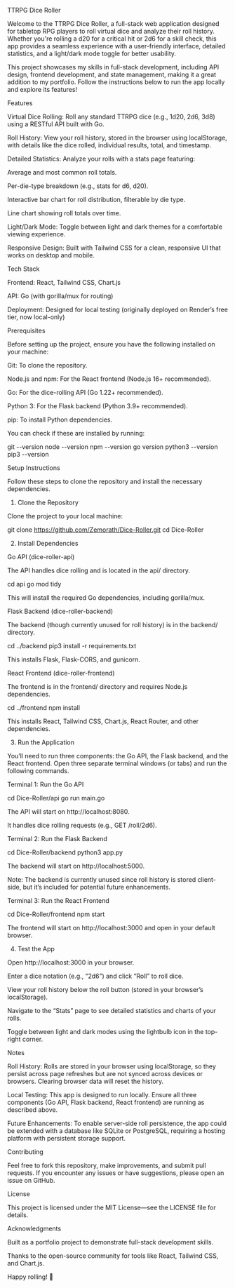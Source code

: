 TTRPG Dice Roller

Welcome to the TTRPG Dice Roller, a full-stack web application designed for tabletop RPG players to roll virtual dice and analyze their roll history. Whether you're rolling a d20 for a critical hit or 2d6 for a skill check, this app provides a seamless experience with a user-friendly interface, detailed statistics, and a light/dark mode toggle for better usability.

This project showcases my skills in full-stack development, including API design, frontend development, and state management, making it a great addition to my portfolio. Follow the instructions below to run the app locally and explore its features!

Features





Virtual Dice Rolling: Roll any standard TTRPG dice (e.g., 1d20, 2d6, 3d8) using a RESTful API built with Go.



Roll History: View your roll history, stored in the browser using localStorage, with details like the dice rolled, individual results, total, and timestamp.



Detailed Statistics: Analyze your rolls with a stats page featuring:





Average and most common roll totals.



Per-die-type breakdown (e.g., stats for d6, d20).



Interactive bar chart for roll distribution, filterable by die type.



Line chart showing roll totals over time.



Light/Dark Mode: Toggle between light and dark themes for a comfortable viewing experience.



Responsive Design: Built with Tailwind CSS for a clean, responsive UI that works on desktop and mobile.

Tech Stack





Frontend: React, Tailwind CSS, Chart.js



API: Go (with gorilla/mux for routing)



Deployment: Designed for local testing (originally deployed on Render’s free tier, now local-only)

Prerequisites

Before setting up the project, ensure you have the following installed on your machine:





Git: To clone the repository.



Node.js and npm: For the React frontend (Node.js 16+ recommended).



Go: For the dice-rolling API (Go 1.22+ recommended).



Python 3: For the Flask backend (Python 3.9+ recommended).



pip: To install Python dependencies.

You can check if these are installed by running:

git --version
node --version
npm --version
go version
python3 --version
pip3 --version

Setup Instructions

Follow these steps to clone the repository and install the necessary dependencies.

1. Clone the Repository

Clone the project to your local machine:

git clone https://github.com/Zemorath/Dice-Roller.git
cd Dice-Roller

2. Install Dependencies

Go API (dice-roller-api)

The API handles dice rolling and is located in the api/ directory.

cd api
go mod tidy

This will install the required Go dependencies, including gorilla/mux.

Flask Backend (dice-roller-backend)

The backend (though currently unused for roll history) is in the backend/ directory.

cd ../backend
pip3 install -r requirements.txt

This installs Flask, Flask-CORS, and gunicorn.

React Frontend (dice-roller-frontend)

The frontend is in the frontend/ directory and requires Node.js dependencies.

cd ../frontend
npm install

This installs React, Tailwind CSS, Chart.js, React Router, and other dependencies.

3. Run the Application

You’ll need to run three components: the Go API, the Flask backend, and the React frontend. Open three separate terminal windows (or tabs) and run the following commands.

Terminal 1: Run the Go API

cd Dice-Roller/api
go run main.go





The API will start on http://localhost:8080.



It handles dice rolling requests (e.g., GET /roll/2d6).

Terminal 2: Run the Flask Backend

cd Dice-Roller/backend
python3 app.py





The backend will start on http://localhost:5000.



Note: The backend is currently unused since roll history is stored client-side, but it’s included for potential future enhancements.

Terminal 3: Run the React Frontend

cd Dice-Roller/frontend
npm start





The frontend will start on http://localhost:3000 and open in your default browser.

4. Test the App





Open http://localhost:3000 in your browser.



Enter a dice notation (e.g., “2d6”) and click “Roll” to roll dice.



View your roll history below the roll button (stored in your browser’s localStorage).



Navigate to the “Stats” page to see detailed statistics and charts of your rolls.



Toggle between light and dark modes using the lightbulb icon in the top-right corner.

Notes





Roll History: Rolls are stored in your browser using localStorage, so they persist across page refreshes but are not synced across devices or browsers. Clearing browser data will reset the history.



Local Testing: This app is designed to run locally. Ensure all three components (Go API, Flask backend, React frontend) are running as described above.



Future Enhancements: To enable server-side roll persistence, the app could be extended with a database like SQLite or PostgreSQL, requiring a hosting platform with persistent storage support.

Contributing

Feel free to fork this repository, make improvements, and submit pull requests. If you encounter any issues or have suggestions, please open an issue on GitHub.

License

This project is licensed under the MIT License—see the LICENSE file for details.

Acknowledgments





Built as a portfolio project to demonstrate full-stack development skills.



Thanks to the open-source community for tools like React, Tailwind CSS, and Chart.js.



Happy rolling! 🎲